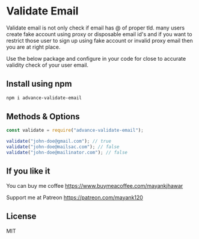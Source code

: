 # Validate Email

Validate email is not only check if email has @ of proper tld. many users create fake account using proxy or disposable email id's and if you want to restrict those user to sign up using fake account or invalid proxy email then you are at right place.

Use the below package and configure in your code for close to accurate validity check of your user email.

## Install using npm

```bash
npm i advance-validate-email
```

## Methods & Options

```javascript
const validate = require("advance-validate-email");

validate("john-doe@gmail.com"); // true
validate("john-doe@mailsac.com"); // false
validate("john-doe@mailinator.com"); // false
```

## If you like it

You can buy me coffee 
https://www.buymeacoffee.com/mayankjhawar

Support me at Patreon
https://patreon.com/mayank120

## License

MIT
